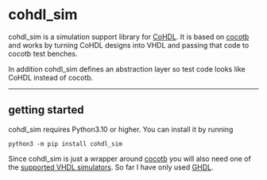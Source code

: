 # cohdl_sim

cohdl_sim is a simulation support library for [CoHDL](https://github.com/alexander-forster/cohdl). It is based on [cocotb](https://www.cocotb.org/) and works by turning CoHDL designs into VHDL and passing that code to cocotb test benches.

In addition cohdl_sim defines an abstraction layer so test code looks like CoHDL instead of cocotb.

---
## getting started

cohdl_sim requires Python3.10 or higher. You can install it by running

```shell
python3 -m pip install cohdl_sim
```

Since cohdl_sim is just a wrapper around [cocotb](https://www.cocotb.org/) you will also need one of the [supported VHDL simulators](https://docs.cocotb.org/en/stable/simulator_support.html). So far I have only used [GHDL](https://github.com/ghdl/ghdl).
